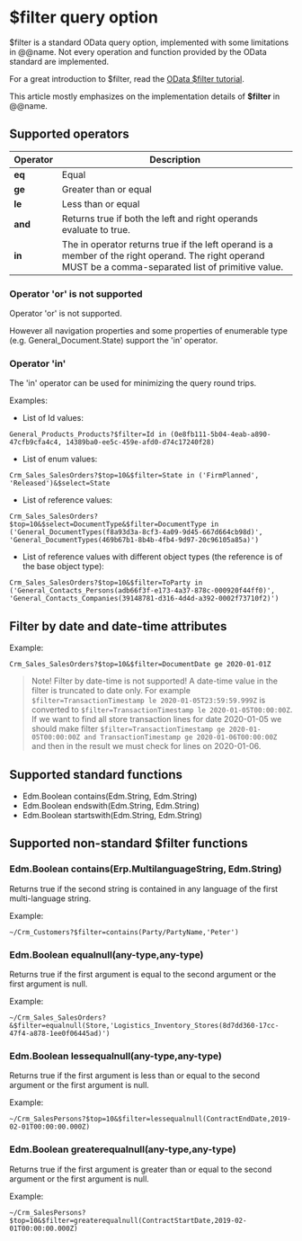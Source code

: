 # $filter query option

$filter is a standard OData query option, implemented with some limitations in @@name.
Not every operation and function provided by the OData standard are implemented.

For a great introduction to $filter, read the [OData $filter tutorial](https://www.odata.org/getting-started/basic-tutorial/#filter).

This article mostly emphasizes on the implementation details of **$filter** in @@name.

## Supported operators

Operator | Description
---------|------------
**eq** | Equal
**ge** | Greater than or equal
**le** | Less than or equal
**and** | Returns true if both the left and right operands evaluate to true.
**in** | The in operator returns true if the left operand is a member of the right operand. The right operand MUST be a comma-separated list of primitive value.

### Operator 'or' is not supported

Operator 'or' is not supported.

However all navigation properties and some properties of enumerable type (e.g. General_Document.State) support the 'in' operator.

### Operator 'in'

The 'in' operator can be used for minimizing the query round trips.

Examples:

* List of Id values:

```odata
General_Products_Products?$filter=Id in (0e8fb111-5b04-4eab-a890-47cfb9cfa4c4, 14389ba0-ee5c-459e-afd0-d74c17240f28)
```

* List of enum values:

```odata
Crm_Sales_SalesOrders?$top=10&$filter=State in ('FirmPlanned', 'Released')&$select=State
```

* List of reference values:

```odata
Crm_Sales_SalesOrders?$top=10&$select=DocumentType&$filter=DocumentType in ('General_DocumentTypes(f8a93d3a-8cf3-4a09-9d45-667d664cb98d)', 'General_DocumentTypes(469b67b1-8b4b-4fb4-9d97-20c96105a85a)')
```

* List of reference values with different object types (the reference is of the base object type):

```odata
Crm_Sales_SalesOrders?$top=10&$filter=ToParty in ('General_Contacts_Persons(adb66f3f-e173-4a37-878c-000920f44ff0)', 'General_Contacts_Companies(39148781-d316-4d4d-a392-0002f73710f2)')
```

## Filter by date and date-time attributes

Example:
```odata
Crm_Sales_SalesOrders?$top=10&$filter=DocumentDate ge 2020-01-01Z
```

>Note!
>Filter by date-time is not supported! A date-time value in the filter is truncated to date only. For example `$filter=TransactionTimestamp le 2020-01-05T23:59:59.999Z` is converted to `$filter=TransactionTimestamp le 2020-01-05T00:00:00Z`. 
> If we want to find all store transaction lines for date 2020-01-05 we should make filter `$filter=TransactionTimestamp ge 2020-01-05T00:00:00Z and TransactionTimestamp ge 2020-01-06T00:00:00Z` and then in the result we must check for lines on 2020-01-06.

## Supported standard functions

* Edm.Boolean contains(Edm.String, Edm.String)
* Edm.Boolean endswith(Edm.String, Edm.String)
* Edm.Boolean startswith(Edm.String, Edm.String)

## Supported non-standard $filter functions

### Edm.Boolean contains(Erp.MultilanguageString, Edm.String) 

Returns true if the second string is contained in any language of the first multi-language string.

Example: 
```odata
~/Crm_Customers?$filter=contains(Party/PartyName,'Peter')
```

### Edm.Boolean equalnull(any-type,any-type) 

Returns true if the first argument is equal to the second argument or the first argument is null.

Example: 
```odata
~/Crm_Sales_SalesOrders?&$filter=equalnull(Store,'Logistics_Inventory_Stores(8d7dd360-17cc-47f4-a878-1ee0f06445ad)')
```

### Edm.Boolean lessequalnull(any-type,any-type) 

Returns true if the first argument is less than or equal to the second argument or the first argument is null.

Example: 

```odata
~/Crm_SalesPersons?$top=10&$filter=lessequalnull(ContractEndDate,2019-02-01T00:00:00.000Z)
```

### Edm.Boolean greaterequalnull(any-type,any-type)

Returns true if the first argument is greater than or equal to the second argument or the first argument is null.

Example: 

```odata
~/Crm_SalesPersons?$top=10&$filter=greaterequalnull(ContractStartDate,2019-02-01T00:00:00.000Z)
```

